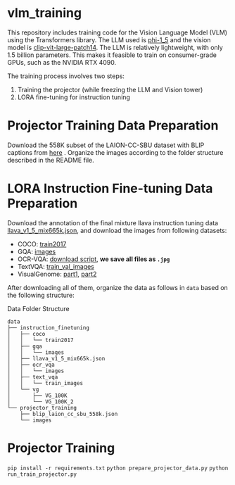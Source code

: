 # vlm_training
This repository includes training code for the Vision Language Model (VLM) using the Transformers library. The LLM used is [phi-1_5](https://huggingface.co/microsoft/phi-1_5) and the vision model is [clip-vit-large-patch14](https://huggingface.co/openai/clip-vit-large-patch14). The LLM is relatively lightweight, with only 1.5 billion parameters. This makes it feasible to train on consumer-grade GPUs, such as the NVIDIA RTX 4090.

The training process involves two steps:

1. Training the projector (while freezing the LLM and Vision tower)
2. LORA fine-tuning for instruction tuning

# Projector Training Data Preparation
Download the 558K subset of the LAION-CC-SBU dataset with BLIP captions from [here](https://huggingface.co/datasets/liuhaotian/LLaVA-Pretrain) . Organize the images according to the folder structure described in the README file.



# LORA Instruction Fine-tuning Data Preparation
Download the annotation of the final mixture llava instruction tuning data [llava_v1_5_mix665k.json](https://huggingface.co/datasets/liuhaotian/LLaVA-Instruct-150K/blob/main/llava_v1_5_mix665k.json), and download the images from following datasets:

- COCO: [train2017](http://images.cocodataset.org/zips/train2017.zip)
- GQA: [images](https://downloads.cs.stanford.edu/nlp/data/gqa/images.zip)
- OCR-VQA: [download script](https://drive.google.com/drive/folders/1_GYPY5UkUy7HIcR0zq3ZCFgeZN7BAfm_?usp=sharing), **we save all files as `.jpg`**
- TextVQA: [train_val_images](https://dl.fbaipublicfiles.com/textvqa/images/train_val_images.zip)
- VisualGenome: [part1](https://cs.stanford.edu/people/rak248/VG_100K_2/images.zip), [part2](https://cs.stanford.edu/people/rak248/VG_100K_2/images2.zip)

After downloading all of them, organize the data as follows in `data` based on the following structure:


Data Folder Structure
```
data
├── instruction_finetuning
│   ├── coco
│   │   └── train2017
│   ├── gqa
│   │   └── images
│   ├── llava_v1_5_mix665k.json
│   ├── ocr_vqa
│   │   └── images
│   ├── text_vqa
│   │   └── train_images
│   └── vg
│       ├── VG_100K
│       └── VG_100K_2
└── projector_training
    ├── blip_laion_cc_sbu_558k.json
    └── images
```

# Projector Training

`pip install -r requirements.txt`
`python prepare_projector_data.py`
`python run_train_projector.py`

